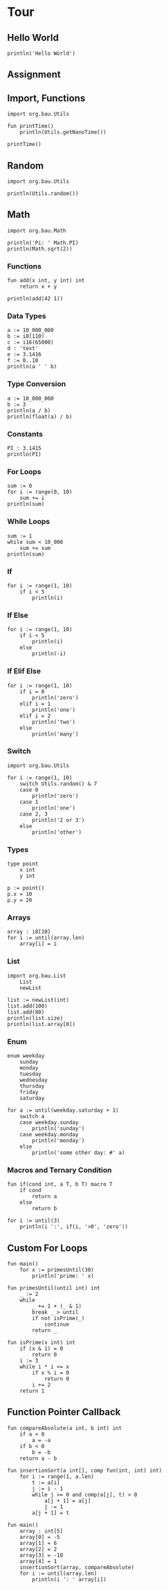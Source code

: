 # Tour

## Hello World

    println('Hello World')

## Assignment


## Import, Functions

    import org.bau.Utils

    fun printTime()
        println(Utils.getNanoTime())
  
    printTime()

## Random

    import org.bau.Utils

    println(Utils.random())

## Math

    import org.bau.Math

    println('Pi: ' Math.PI)
    println(Math.sqrt(2))

### Functions

    fun add(x int, y int) int
        return x + y

    println(add(42 1))

### Data Types

    a := 10_000_000
    b := i8(110)
    c := i16(65000)
    d : 'text'
    e := 3.1416
    f := 0..10
    println(a ' ' b)

### Type Conversion

    a := 10_000_000
    b := 3
    println(a / b)
    println(float(a) / b)
    
### Constants

    PI : 3.1415
    println(PI)
    
### For Loops

    sum := 0
    for i := range(0, 10)
        sum += i
    println(sum)

### While Loops

    sum := 1
    while sum < 10_000
        sum += sum
    println(sum)
    
### If

    for i := range(1, 10)
        if i < 5
            println(i)

### If Else

    for i := range(1, 10)
        if i < 5
            println(i)
        else
            println(-i)

### If Elif Else

    for i := range(1, 10)
        if i = 0
            println('zero')
        elif i = 1
            println('one')
        elif i = 2
            println('two')
        else
            println('many')

### Switch

    import org.bau.Utils

    for i := range(1, 10)
        switch Utils.random() & 7
        case 0
            println('zero')
        case 1
            println('one')
        case 2, 3
            println('2 or 3')
        else  
            println('other') 

### Types

    type point
        x int
        y int
    
    p := point()
    p.x = 10
    p.y = 20
    
### Arrays

    array : i8[10]
    for i := until(array.len)
        array[i] = i

### List

    import org.bau.List
        List
        newList
    
    list := newList(int)
    list.add(100)
    list.add(80)
    println(list.size)
    println(list.array[0])

### Enum

    enum weekday
        sunday
        monday
        tuesday
        wednesday
        thursday
        friday
        saturday

    for a := until(weekday.saturday + 1)
        switch a
        case weekday.sunday
            println('sunday')
        case weekday.monday
            println('monday')
        else
            println('some other day: #' a)

### Macros and Ternary Condition

    fun if(cond int, a T, b T) macro T
        if cond
            return a
        else
            return b

    for i := until(3)
        println(i ':', if(i, '>0', 'zero'))

## Custom For Loops

    fun main()
        for x := primesUntil(30)
            println('prime: ' x)
    
    fun primesUntil(until int) int
        _ := 2
        while
            _ += 1 + (_ & 1)
            break _ > until
            if not isPrime(_)
                continue 
            return _
    
    fun isPrime(x int) int
        if (x & 1) = 0
            return 0
        i := 3
        while i * i <= x
            if x % i = 0
                return 0
            i += 2
        return 1

## Function Pointer Callback

    fun compareAbsolute(a int, b int) int
        if a < 0
            a = -a
        if b < 0
            b = -b
        return a - b

    fun insertionSort(a int[], comp fun(int, int) int)
        for i := range(1, a.len)
            t := a[i]
            j := i - 1
            while j >= 0 and comp(a[j], t) > 0
                a[j + 1] = a[j]
                j -= 1
            a[j + 1] = t

    fun main()
        array : int[5]
        array[0] = -5
        array[1] = 6
        array[2] = 2
        array[3] = -10
        array[4] = 1
        insertionSort(array, compareAbsolute)
        for i := until(array.len)
            println(i ': ' array[i])

